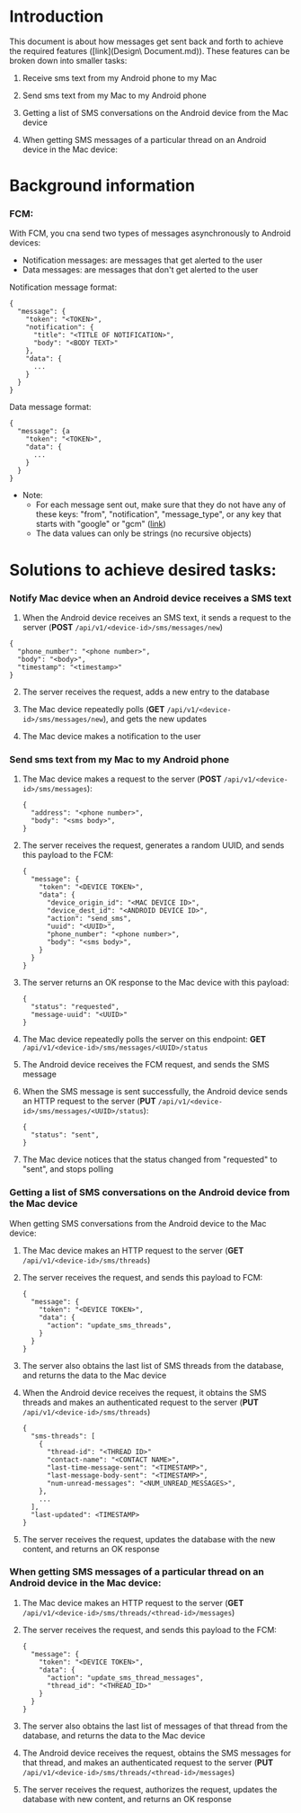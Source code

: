 # Introduction

This document is about how messages get sent back and forth to achieve the required features ([link](Design\ Document.md)). These features can be broken down into smaller tasks:

1. Receive sms text from my Android phone to my Mac

2. Send sms text from my Mac to my Android phone

3. Getting a list of SMS conversations on the Android device from the Mac device

4. When getting SMS messages of a particular thread on an Android device in the Mac device:

# Background information

### FCM:

With FCM, you cna send two types of messages asynchronously to Android devices:

* Notification messages: are messages that get alerted to the user
* Data messages: are messages that don't get alerted to the user

Notification message format:

``` 
{
  "message": {
    "token": "<TOKEN>",
    "notification": {
      "title": "<TITLE OF NOTIFICATION>",
      "body": "<BODY TEXT>"
    },
    "data": {
      ...
    }
  }
}
```

Data message format:

``` 
{
  "message": {a
    "token": "<TOKEN>",
    "data": {
      ...
    }
  }
}
```

 * Note:
   * For each message sent out, make sure that they do not have any of these keys: "from", "notification", "message_type", or any key that starts with "google" or "gcm" ([link](https://firebase.google.com/docs/cloud-messaging/concept-options#data_messages))
   * The data values can only be strings (no recursive objects)


# Solutions to achieve desired tasks:

### Notify Mac device when an Android device receives a SMS text

1. When the Android device receives an SMS text, it sends a request to the server (**POST** ```/api/v1/<device-id>/sms/messages/new```)

  ``` 
  {
    "phone_number": "<phone number>",
    "body": "<body>",
    "timestamp": "<timestamp>"
  }
  ```

2. The server receives the request, adds a new entry to the database

3. The Mac device repeatedly polls (**GET** ```/api/v1/<device-id>/sms/messages/new```), and gets the new updates

4. The Mac device makes a notification to the user

### Send sms text from my Mac to my Android phone

1. The Mac device makes a request to the server (**POST** ```/api/v1/<device-id>/sms/messages```):

    ```
    {
      "address": "<phone number>",
      "body": "<sms body>",
    }
    ```

2. The server receives the request, generates a random UUID, and sends this payload to the FCM:

    ``` 
    {
      "message": {
        "token": "<DEVICE TOKEN>",
        "data": {
          "device_origin_id": "<MAC DEVICE ID>",
          "device_dest_id": "<ANDROID DEVICE ID>",
          "action": "send_sms",
          "uuid": "<UUID>",
          "phone_number": "<phone number>",
          "body": "<sms body>",
        }
      }
    }
    ```

3. The server returns an OK response to the Mac device with this payload:

    ``` 
    {
      "status": "requested",
      "message-uuid": "<UUID>"
    }
    ```

4. The Mac device repeatedly polls the server on this endpoint: **GET** ```/api/v1/<device-id>/sms/messages/<UUID>/status```

5. The Android device receives the FCM request, and sends the SMS message

6. When the SMS message is sent successfully, the Android device sends an HTTP request to the server (**PUT** ```/api/v1/<device-id>/sms/messages/<UUID>/status```):

    ``` 
    {
      "status": "sent",
    }
    ```

7. The Mac device notices that the status changed from "requested" to "sent", and stops polling

### Getting a list of SMS conversations on the Android device from the Mac device

When getting SMS conversations from the Android device to the Mac device:

1. The Mac device makes an HTTP request to the server (**GET** ```/api/v1/<device-id>/sms/threads```)

2. The server receives the request, and sends this payload to FCM:

    ```
    {
      "message": {
        "token": "<DEVICE TOKEN>",
        "data": {
          "action": "update_sms_threads",
        }
      }
    }
    ```

3. The server also obtains the last list of SMS threads from the database, and returns the data to the Mac device

4. When the Android device receives the request, it obtains the SMS threads and makes an authenticated request to the server (**PUT** ```/api/v1/<device-id>/sms/threads```)

    ``` 
    {
      "sms-threads": [
        {
          "thread-id": "<THREAD ID>"
          "contact-name": "<CONTACT NAME>",
          "last-time-message-sent": "<TIMESTAMP>",
          "last-message-body-sent": "<TIMESTAMP>",
          "num-unread-messages": "<NUM_UNREAD_MESSAGES>",
        },
        ...
      ],
      "last-updated": <TIMESTAMP>
    }
    ```

5. The server receives the request, updates the database with the new content, and returns an OK response

### When getting SMS messages of a particular thread on an Android device in the Mac device:

1. The Mac device makes an HTTP request to the server (**GET** ```/api/v1/<device-id>/sms/threads/<thread-id>/messages```)

2. The server receives the request, and sends this payload to the FCM:

    ``` 
    {
      "message": {
        "token": "<DEVICE TOKEN>",
        "data": {
          "action": "update_sms_thread_messages",
          "thread_id": "<THREAD_ID>"
        }
      }
    }
    ```

3. The server also obtains the last list of messages of that thread from the database, and returns the data to the Mac device

4. The Android device receives the request, obtains the SMS messages for that thread, and makes an authenticated request to the server (**PUT** ```/api/v1/<device-id>/sms/threads/<thread-id>/messages```)

5. The server receives the request, authorizes the request, updates the database with new content, and returns an OK response
